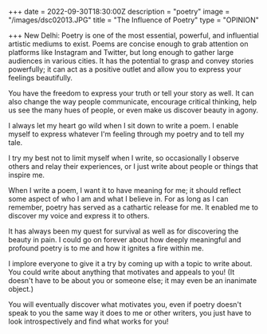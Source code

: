 +++
date = 2022-09-30T18:30:00Z
description = "poetry"
image = "/images/dsc02013.JPG"
title = "The Influence of Poetry"
type = "OPINION"

+++
New Delhi: Poetry is one of the most essential, powerful, and influential artistic mediums to exist. Poems are concise enough to grab attention on platforms like Instagram and Twitter, but long enough to gather large audiences in various cities. It has the potential to grasp and convey stories powerfully; it can act as a positive outlet and allow you to express your feelings beautifully.

You have the freedom to express your truth or tell your story as well. It can also change the way people communicate, encourage critical thinking, help us see the many hues of people, or even make us discover beauty in agony.

I always let my heart go wild when I sit down to write a poem. I enable myself to express whatever I'm feeling through my poetry and to tell my tale.

I try my best not to limit myself when I write, so occasionally I observe others and relay their experiences, or I just write about people or things that inspire me.

When I write a poem, I want it to have meaning for me; it should reflect some aspect of who I am and what I believe in. For as long as I can remember, poetry has served as a cathartic release for me. It enabled me to discover my voice and express it to others.

It has always been my quest for survival as well as for discovering the beauty in pain. I could go on forever about how deeply meaningful and profound poetry is to me and how it ignites a fire within me.

I implore everyone to give it a try by coming up with a topic to write about. You could write about anything that motivates and appeals to you! (It doesn't have to be about you or someone else; it may even be an inanimate object.)

You will eventually discover what motivates you, even if poetry doesn't speak to you the same way it does to me or other writers, you just have to look introspectively and find what works for you!
